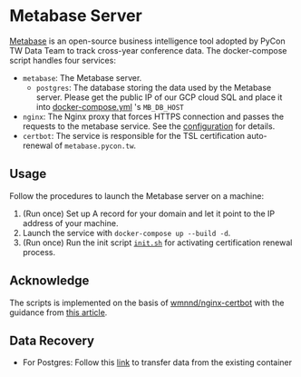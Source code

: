 # Metabase Server

[Metabase](https://www.metabase.com/) is an open-source business intelligence tool adopted by PyCon TW Data Team to track cross-year conference data. The docker-compose script handles four services:

- `metabase`: The Metabase server.
    - `postgres`: The database storing the data used by the Metabase server. Please get the public IP of our GCP cloud SQL and place it into [docker-compose.yml](./docker-compose.yml) 's `MB_DB_HOST`
- `nginx`: The Nginx proxy that forces HTTPS connection and passes the requests to the metabase service. See the [configuration](./nginx) for details.
- `certbot`: The service is responsible for the TSL certification auto-renewal of `metabase.pycon.tw`.

## Usage

Follow the procedures to launch the Metabase server on a machine:

1. (Run once) Set up A record for your domain and let it point to the IP address of your machine.
2. Launch the service with `docker-compose up --build -d`.
3. (Run once) Run the init script [`init.sh`](./init.sh) for activating certification renewal process.

## Acknowledge

The scripts is implemented on the basis of [wmnnd/nginx-certbot](https://github.com/wmnnd/nginx-certbot) with the guidance from [this article](https://pentacent.medium.com/nginx-and-lets-encrypt-with-docker-in-less-than-5-minutes-b4b8a60d3a71).

## Data Recovery

* For Postgres: Follow this [link](https://www.codegrepper.com/code-examples/sql/copy+data+from+one+postgres+container+to+another) to transfer data from the existing container
